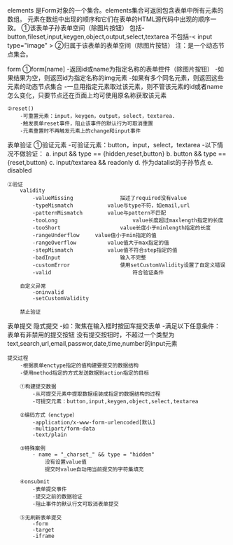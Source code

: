 elements
	是Form对象的一个集合。elements集合可返回包含表单中所有元素的数组。
	元素在数组中出现的顺序和它们在表单的HTML源代码中出现的顺序一致。
	①该表单子孙表单空间（除图片按钮）
		包括-button,fileset,input,keygen,object,output,select,textarea
		不包括-< input type="image" >
	②归属于该表单的表单空间（除图片按钮）
注：是一个动态节点集合。

form
	①form[name]
		-返回id或name为指定名称的表单控件（除图片按钮）
		-如果结果为空，则返回id为指定名称的img元素
		-如果有多个同名元素，则返回这些元素的动态节点集合
		-一旦用指定元素取过该元素，则不管该元素的id或者name怎么变化，只要节点还在页面上均可使用原名称获取该元素

	②reset()
		-可重置元素：input，keygen，output，select，textarea.
		-触发表单reset事件，阻止该事件的默认行为可取消重置
		-元素重置时不再触发元素上的change和input事件


表单验证
	①验证元素
		-可验证元素：button，input，select，textarea
		-以下情况不做验证：
			a. input && type == {hidden,reset,button}
			b. button && type == {reset,button}
			c. input/textarea && readonly
			d. 作为datalist的子孙节点
			e. disabled

	②验证
		validity
			-valueMissing				描述了required没有value
			-typeMismatch    		value与type不符，如email,url
			-patternMismatch		value与pattern不匹配
			-tooLong						value长度超过maxlength指定的长度
			-tooShort  					value长度小于minlength指定的长度
			-rangeUnderflow	  	value值小于min指定的值
			-rangeOverflow			value值大于max指定的值
			-stepMismatch 			value值不符合step指定的值
			-badInput 					输入不完整
			-customError 				使用setCustomValidity设置了自定义错误
			-valid 							符合验证条件

		自定义异常
			-oninvalid
			-setCustomValidity

		禁止验证

表单提交
	隐式提交
		-如：聚焦在输入框时按回车提交表单
		-满足以下任意条件：
			表单有非禁用的提交按钮
			没有提交按钮时，不超过一个类型为text,search,url,email,passwor,date,time,number的input元素

	提交过程
		-根据表单enctype指定的值构建要提交的数据结构
		-使用method指定的方式发送数据到action指定的目标
		
		①构建提交数据
			-从可提交元素中提取数据组装成指定的数据结构的过程
			-可提交元素：button,input,keygen,object,select,textarea
		
		②编码方式（enctype）
			-application/x-www-form-urlencoded[默认]
			-multipart/form-data
			-text/plain

		③特殊案例
			- name = "_charset_" && type = "hidden"
				没有设置value值
				提交时value自动用当前提交的字符集填充

		④onsubmit
			-表单提交事件
			-提交之前的数据验证
			-阻止事件的默认行文可取消表单提交

		⑤无刷新表单提交
			-form
			-target
			-iframe










